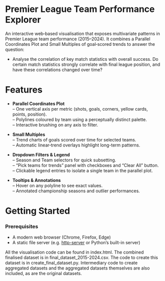 # Premier League Team Performance Explorer

An interactive web‐based visualisation that exposes multivariate patterns in Premier League team performance (2015–2024). It combines a Parallel Coordinates Plot and Small Multiples of goal‐scored trends to answer the question:

-  Analyse the correlation of key match statistics with overall success. Do certain match statistics strongly correlate with final league position, and have these correlations changed over time?


# Features

- **Parallel Coordinates Plot**  
  – One vertical axis per metric (shots, goals, corners, yellow cards, points, position).  
  – Polylines coloured by team using a perceptually distinct palette.  
  – Interactive brushing on any axis to filter.  

- **Small Multiples**  
  – Trend charts of goals scored over time for selected teams.  
  – Automatic linear‐trend overlays highlight long-term patterns.  

- **Dropdown Filters & Legend**  
  – Season and Team selectors for quick subsetting.  
  – “Pick teams for trends” panel with checkboxes and “Clear All” button.  
  – Clickable legend entries to isolate a single team in the parallel plot.  

- **Tooltips & Annotations**  
  – Hover on any polyline to see exact values.  
  – Annotated championship seasons and outlier performances.

# Getting Started

### Prerequisites

- A modern web browser (Chrome, Firefox, Edge)  
- A static file server (e.g. [http-server](https://www.npmjs.com/package/http-server) or Python’s built-in server)

All the visualisation code can be found in index.html. The combined finalised dataset is in final_dataset_2015-2024.csv. The code to create this dataset is in create_final_dataset.py. Intermediary code to create aggregated datasets and the aggregated datasets themselves are also included, as are the original datasets. 
